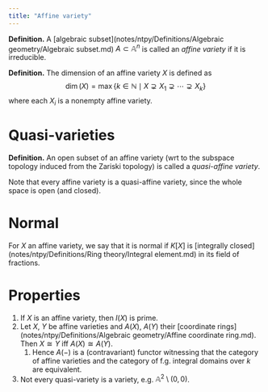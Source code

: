 ```yaml
---
title: "Affine variety"
---
```


**Definition.** A [algebraic subset](notes/ntpy/Definitions/Algebraic geometry/Algebraic subset.md) $A\subset\mathbb{A}^n$ is called an _affine variety_ if it is irreducible.

**Definition.** The dimension of an affine variety $X$ is defined as
$$
\dim(X)=\max\{k\in\mathbb{N}\mid X\supsetneq X_1\supsetneq \cdots\supsetneq X_k\}
$$
where each $X_i$ is a nonempty affine variety.

# Quasi-varieties

**Definition.** An open subset of an affine variety (wrt to the subspace topology induced from the Zariski topology) is called a _quasi-affine variety_.

Note that every affine variety is a quasi-affine variety, since the whole space is open (and closed).

# Normal
For $X$ an affine variety, we say that it is normal if $K[X]$ is [integrally closed](notes/ntpy/Definitions/Ring theory/Integral element.md) in its field of fractions.
# Properties
1. If $X$ is an affine variety, then $I(X)$ is prime.
2. Let $X$, $Y$ be affine varieties and $A(X)$, $A(Y)$ their [coordinate rings](notes/ntpy/Definitions/Algebraic geometry/Affine coordinate ring.md). Then $X\cong Y$ iff $A(X)\cong A(Y)$.
	1. Hence $A(-)$ is a (contravariant) functor witnessing that the category of affine varieties and the category of f.g. integral domains over $k$ are equivalent.
3. Not every quasi-variety is a variety, e.g. $\mathbb{A}^2\setminus (0,0)$.

